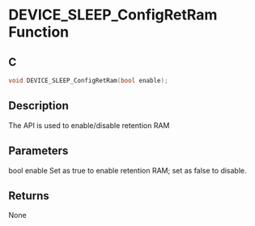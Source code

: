 # DEVICE_SLEEP_ConfigRetRam Function

## C

```c
void DEVICE_SLEEP_ConfigRetRam(bool enable);
```

## Description

 The API is used to enable/disable retention RAM

## Parameters

 bool enable Set as true to enable retention RAM; set as false to disable.  

## Returns

 None 

